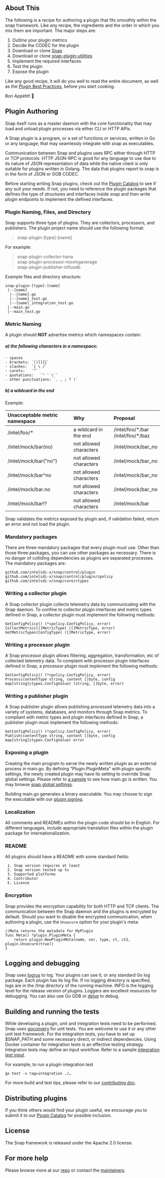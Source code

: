 <!--
http://www.apache.org/licenses/LICENSE-2.0.txt


Copyright 2015 Intel Corporation

Licensed under the Apache License, Version 2.0 (the "License");
you may not use this file except in compliance with the License.
You may obtain a copy of the License at

    http://www.apache.org/licenses/LICENSE-2.0

Unless required by applicable law or agreed to in writing, software
distributed under the License is distributed on an "AS IS" BASIS,
WITHOUT WARRANTIES OR CONDITIONS OF ANY KIND, either express or implied.
See the License for the specific language governing permissions and
limitations under the License.
-->

## About This
The following is a recipe for authoring a plugin that fits smoothly within the snap framework. Like any recipe, the ingredients and the order in which you mix them are important. The major steps are:

1. Outline your plugin metrics
2. Decide the CODEC for the plugin
3. Download or clone [Snap](https://github.com/intelsdi-x/snap)
4. Download or clone [snap-plugin-utilities](https://github.com/intelsdi-x/snap-plugin-utilities)
5. Implement the required interfaces
6. Test the plugin
7. Expose the plugin

Like any good recipe, it will do you well to read the entire document, as well as the [Plugin Best Practices](https://github.com/intelsdi-x/snap/blob/master/docs/PLUGIN_BEST_PRACTICES.md), before you start cooking.

Bon Appétit! :stew:

## Plugin Authoring
Snap itself runs as a master daemon with the core functionality that may load and unload plugin processes via either CLI or HTTP APIs.

A Snap plugin is a program, or a set of functions or services, written in Go or any language; that may seamlessly integrate with snap as executables.

Communication between Snap and plugins uses RPC either through HTTP or TCP protocols. HTTP JSON-RPC is good for any language to use due to its nature of JSON representation of data while the native client is only suitable for plugins written in Golang. The data that plugins report to snap is in the form of JSON or GOB CODEC.

Before starting writing Snap plugins, check out the [Plugin Catalog](https://github.com/intelsdi-x/snap/blob/master/docs/PLUGIN_CATALOG.md) to see if any suit your needs. If not, you need to reference the plugin packages that defines the type of structures and interfaces inside snap and then write plugin endpoints to implement the defined interfaces.

### Plugin Naming, Files, and Directory    
Snap supports three type of plugins. They are collectors, processors, and publishers.  The plugin project name should use the following format:  
>snap-plugin-[type]-[name]

For example:  
>snap-plugin-collector-hana      
>snap-plugin-processor-movingaverage    
>snap-plugin-publisher-influxdb  

Example files and directory structure:  
```
snap-plugin-[type]-[name]
 |--[name]
  |--[name].go  
  |--[name]_test.go  
  |--[name]_integration_test.go
 |--main.go
 |--main_test.go
```

### Metric Naming
A plugin should **NOT** advertise metrics which namespaces contain:

##### a) the following characters in a namespace:
    - spaces
    - brackets: `()[]{}`
    - slashes:  `| \ /`
    - carets:   `^`
    - quotations:   `" ' \``
    - other punctuations: `. , ; ? !`

##### b) a wildcard in the end

Example:

| Unacceptable metric namespace | Why                    | Proposal                                  |
|:------------------------------|:-----------------------|:------------------------------------------|
| /intel/foo/\*                 | a wildcard in the end  | /intel/foo/\*/bar <br/> /intel/foo/\*/baz |
| /intel/mock/bar(no)           | not allowed characters | /intel/mock/bar_no                        |
| /intel/mock/bar("no")         | not allowed characters | /intel/mock/bar_no                        |
| /intel/mock/bar^no            | not allowed characters | /intel/mock/bar_no                        |
| /intel/mock/bar.no            | not allowed characters | /intel/mock/bar_no                        |
| /intel/mock/bar!?             | not allowed characters | /intel/mock/bar                           |

Snap validates the metrics exposed by plugin and, if validation failed, return an error and not load the plugin.

### Mandatory packages
There are three mandatory packages that every plugin must use. Other than those three packages, you can use other packages as necessary. There is no danger of colliding dependencies as plugins are separated processes. The mandatory packages are:
```
github.com/intelsdi-x/snap/control/plugin  
github.com/intelsdi-x/snap/control/plugin/cpolicy  
github.com/intelsdi-x/snap/core/ctypes  
```
### Writing a collector plugin
A Snap collector plugin collects telemetry data by communicating with the Snap daemon. To confine to collector plugin interfaces and metric types defined in Snap,  a collector plugin must implement the following methods:
```
GetConfigPolicy() (*cpolicy.ConfigPolicy, error)
CollectMetrics([]MetricType) ([]MetricType, error)
GetMetricTypes(ConfigType) ([]MetricType, error)
```
### Writing a processor plugin
A Snap processor plugin allows filtering, aggregation, transformation, etc of collected telemetry data. To complaint with processor plugin interfaces defined in Snap,  a processor plugin must implement the following methods:
```
GetConfigPolicy() (*cpolicy.ConfigPolicy, error)
Process(contentType string, content []byte, config map[string]ctypes.ConfigValue) (string, []byte, error)
```
### Writing a publisher plugin
A Snap publisher plugin allows publishing processed telemetry data into a variety of systems, databases, and monitors through Snap metrics. To compliant with metric types and plugin interfaces defined in Snap,  a publisher plugin must implement the following methods:
```
GetConfigPolicy() (*cpolicy.ConfigPolicy, error)
Publish(contentType string, content []byte, config map[string]ctypes.ConfigValue) error
```
### Exposing a plugin
Creating the main program to serve the newly written plugin as an external process in main.go. By defining "Plugin.PluginMeta" with plugin specific settings, the newly created plugin may have its setting to override Snap global settings. Please refer to [a sample](https://github.com/intelsdi-x/snap/blob/master/plugin/collector/snap-collector-mock1/main.go) to see how main.go is written. You may browse [snap global settings](https://github.com/intelsdi-x/snap/blob/master/snapd.go#L45-L119).

Building main.go generates a binary executable. You may choose to sign the executable with our [plugin signing](https://github.com/intelsdi-x/snap/blob/master/docs/PLUGIN_SIGNING.md).

### Localization
All comments and READMEs within the plugin code should be in English.  For different languages, include appropriate translation files within the plugin package for internationalization.

### README
All plugins should have a README with some standard fields:
```
 1. Snap version requires at least
 2. Snap version tested up to
 3. Supported platforms
 4. Contributor
 5. License
```
### Encryption
Snap provides the encryption capability for both HTTP and TCP clients. The communication between the Snap daemon and the plugins is encrypted by default. Should you want to disable the encrypted communication, when authoring a plugin, use the `Unsecure` option for your plugin's meta:
```
//Meta returns the metadata for MyPlugin
func Meta() *plugin.PluginMeta {
    return plugin.NewPluginMeta(name, ver, type, ct, ct2, plugin.Unsecure(true))
}
```

## Logging and debugging
Snap uses [logrus](http://github.com/Sirupsen/logrus) to log. Your plugins can use it, or any standard Go log package. Each plugin has its log file. If no logging directory is specified, logs are in the /tmp directory of the running machine. INFO is the logging level for the release version of plugins. Loggers are excellent resources for debugging. You can also use Go GDB or [delve](https://github.com/derekparker/delve) to debug.

## Building and running the tests
While developing a plugin, unit and integration tests need to be performed. Snap uses [goconvery](http://github.com/smartystreets/goconvey/convey) for unit tests. You are welcome to use it or any other unit test framework. For the integration tests, you have to set up $SNAP_PATH and some necessary direct, or indirect dependencies. Using Docker container for integration tests is an effective testing strategy. Integration tests may define an input workflow. Refer to a sample [integration test input](https://github.com/intelsdi-x/snap/blob/master/examples/configs/snap-config-sample.json).

For example, to run a plugin integration test
```
go test -v tag=integration ./…
```

For more build and test tips, please refer to our [contributing doc](https://github.com/intelsdi-x/snap/blob/master/CONTRIBUTING.md).

## Distributing plugins
If you think others would find your plugin useful, we encourage you to submit it to our [Plugin Catalog](https://github.com/intelsdi-x/snap/blob/master/docs/PLUGIN_CATALOG.md) for possible inclusion.

## License
The Snap framework is released under the Apache 2.0 license.

## For more help
Please browse more at our [repo](https://github.com/intelsdi-x/snap) or contact the [maintainers](https://github.com/intelsdi-x/snap#maintainers).
